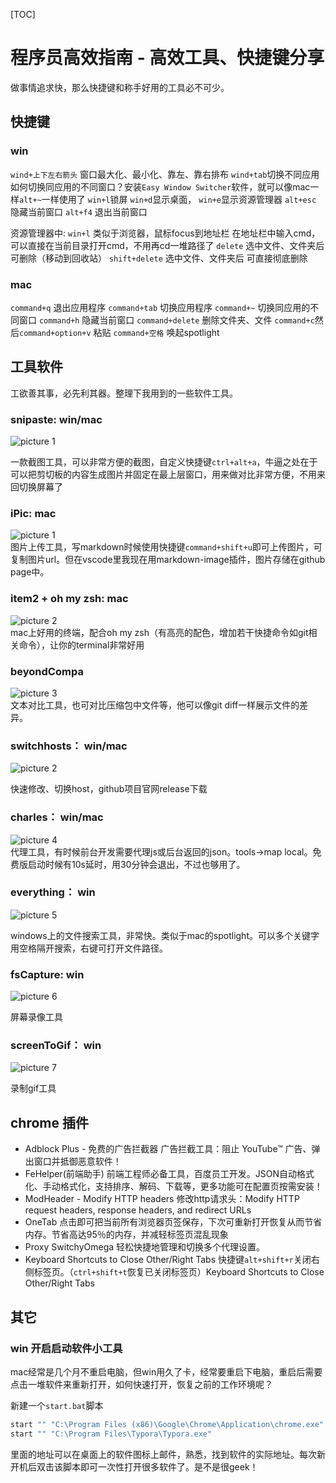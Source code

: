[TOC]
# 程序员高效指南 - 高效工具、快捷键分享
做事情追求快，那么快捷键和称手好用的工具必不可少。

## 快捷键
### win
`wind+上下左右箭头` 窗口最大化、最小化、靠左、靠右排布
`wind+tab`切换不同应用
如何切换同应用的不同窗口？安装`Easy Window Switcher`软件，就可以像mac一样`alt+~`一样使用了
`win+l`锁屏
`win+d`显示桌面，
`win+e`显示资源管理器
`alt+esc` 隐藏当前窗口
`alt+f4` 退出当前窗口

资源管理器中:
`win+l` 类似于浏览器，鼠标focus到地址栏
在地址栏中输入cmd，可以直接在当前目录打开cmd，不用再cd一堆路径了
`delete` 选中文件、文件夹后 可删除（移动到回收站）
`shift+delete` 选中文件、文件夹后 可直接彻底删除

### mac
`command+q` 退出应用程序
`command+tab` 切换应用程序
`command+~` 切换同应用的不同窗口
`command+h` 隐藏当前窗口
`command+delete` 删除文件夹、文件
`command+c`然后`command+option+v` 粘贴
`command+空格` 唤起spotlight

## 工具软件
工欲善其事，必先利其器。整理下我用到的一些软件工具。

### snipaste: win/mac
![picture 1](https://cdn.jsdelivr.net/gh/bmxklYzj/bmxklYzj.github.io@master/demos/images/551d321a35505872caee876d29c531c34fe8534ec25a623a88f162dc82528cbf.png)  

一款截图工具，可以非常方便的截图，自定义快捷键`ctrl+alt+a`，牛逼之处在于可以把剪切板的内容生成图片并固定在最上层窗口，用来做对比非常方便，不用来回切换屏幕了

### iPic: mac
![picture 1](https://cdn.jsdelivr.net/gh/bmxklYzj/bmxklYzj.github.io@master/demos/images/4691b53945408624e82ad2048b5ccd22c726656dd02500ebd248396e7c8b2455.png)  
图片上传工具，写markdown时候使用快捷键`command+shift+u`即可上传图片，可复制图片url。但在vscode里我现在用markdown-image插件，图片存储在github page中。

### item2 + oh my zsh: mac
![picture 2](https://cdn.jsdelivr.net/gh/bmxklYzj/bmxklYzj.github.io@master/demos/images/c84747bb132d2b680c5f191c00e5164af6d5e4c44b1d595927edaa5b4c2e6a3a.png)  
mac上好用的终端，配合oh my zsh（有高亮的配色，增加若干快捷命令如git相关命令），让你的terminal非常好用

### beyondCompa
![picture 3](https://cdn.jsdelivr.net/gh/bmxklYzj/bmxklYzj.github.io@master/demos/images/d70bf513cf4e3b107c53a52e232e2c30473ada477b36f8497470be215d88bc10.png)  
文本对比工具，也可对比压缩包中文件等，他可以像git diff一样展示文件的差异。

### switchhosts： win/mac
![picture 2](https://cdn.jsdelivr.net/gh/bmxklYzj/bmxklYzj.github.io@master/demos/images/84058554fe4bf395090349bc01cc5c3e9c1780d39826dadcd142f98b9988ee33.png)  

快速修改、切换host，github项目官网release下载

### charles： win/mac
![picture 4](https://cdn.jsdelivr.net/gh/bmxklYzj/bmxklYzj.github.io@master/demos/images/4b6c6d0245656acc667c72e7291dc2f8cc35b54b03deb3fc188f381704c69031.png)  
代理工具，有时候前台开发需要代理js或后台返回的json。tools->map local。免费版启动时候有10s延时，用30分钟会退出，不过也够用了。

### everything： win
![picture 5](https://cdn.jsdelivr.net/gh/bmxklYzj/bmxklYzj.github.io@master/demos/images/ae0f744c4ec2d327eda31989c67697c45fcf6ad36e85c10c5bf2653fdc6c5da1.png)  

windows上的文件搜索工具，非常快。类似于mac的spotlight。可以多个关键字用空格隔开搜索，右键可打开文件路径。

### fsCapture: win
![picture 6](https://cdn.jsdelivr.net/gh/bmxklYzj/bmxklYzj.github.io@master/demos/images/f80fcbb18594846a41802f4d4d69dfec5947faf2157c8e5608cb469b1b5b7f41.png)  

屏幕录像工具

### screenToGif： win
![picture 7](https://cdn.jsdelivr.net/gh/bmxklYzj/bmxklYzj.github.io@master/demos/images/f49814e414fe0535b2512b4e57b83a5c01581a291e124d09938261934d7ee4ce.png)  

录制gif工具

## chrome 插件
- Adblock Plus - 免费的广告拦截器
广告拦截工具：阻止 YouTube™ 广告、弹出窗口并抵御恶意软件！
- FeHelper(前端助手)
前端工程师必备工具，百度员工开发。JSON自动格式化、手动格式化，支持排序、解码、下载等，更多功能可在配置页按需安装！
- ModHeader - Modify HTTP headers
修改http请求头：Modify HTTP request headers, response headers, and redirect URLs
- OneTab
点击即可把当前所有浏览器页签保存，下次可重新打开恢复从而节省内存。节省高达95％的内存，并减轻标签页混乱现象
- Proxy SwitchyOmega
轻松快捷地管理和切换多个代理设置。
- Keyboard Shortcuts to Close Other/Right Tabs
快捷键`alt+shift+r`关闭右侧标签页。（`ctrl+shift+t`恢复已关闭标签页）Keyboard Shortcuts to Close Other/Right Tabs

## 其它

### win 开启启动软件小工具
mac经常是几个月不重启电脑，但win用久了卡，经常要重启下电脑，重启后需要点击一堆软件来重新打开，如何快速打开，恢复之前的工作环境呢？

新建一个`start.bat`脚本
```bash
start "" "C:\Program Files (x86)\Google\Chrome\Application\chrome.exe"
start "" "C:\Program Files\Typora\Typora.exe"
```
里面的地址可以在桌面上的软件图标上邮件，熟悉，找到软件的实际地址。每次新开机后双击该脚本即可一次性打开很多软件了。是不是很geek！
